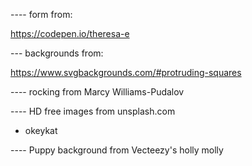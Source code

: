 ---- form from:

https://codepen.io/theresa-e

--- backgrounds from:

https://www.svgbackgrounds.com/#protruding-squares

---- rocking from Marcy Williams-Pudalov

---- HD free images from unsplash.com

 - okeykat

 ---- Puppy background from Vecteezy's holly molly